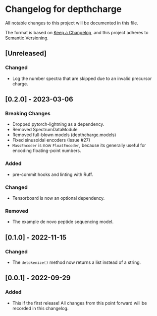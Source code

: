# Changelog for depthcharge
All notable changes to this project will be documented in this file.

The format is based on [Keep a Changelog](https://keepachangelog.com/en/1.0.0/),
and this project adheres to [Semantic Versioning](https://semver.org/spec/v2.0.0.html).

## [Unreleased]
### Changed
- Log the number spectra that are skipped due to an invalid precursor charge.

## [0.2.0] - 2023-03-06
### Breaking Changes
- Dropped pytorch-lightning as a dependency.
- Removed SpectrumDataModule
- Removed full-blown models (depthcharge.models)
- Fixed sinusoidal encoders (Issue #27)
- `MassEncoder` is now `FloatEncoder`, because its generally useful for encoding floating-point numbers.

### Added
- pre-commit hooks and linting with Ruff.

### Changed
- Tensorboard is now an optional dependency.

### Removed
- The example de novo peptide sequencing model.

## [0.1.0] - 2022-11-15
### Changed
- The `detokenize()` method now returns a list instead of a string.

## [0.0.1] - 2022-09-29
### Added
- This if the first release! All changes from this point forward will be
  recorded in this changelog.
